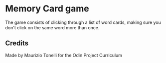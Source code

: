 # Memory Card game

The game consists of clicking through a list of word cards, making sure you don't click on the same word more than once. 

## Credits

Made by Maurizio Tonelli for the Odin Project Curriculum


